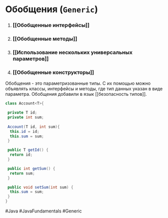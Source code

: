 # Обобщения (`Generic`)

1. ### [[Обобщенные интерфейсы]]
2. ### [[Обобщенные методы]]
3. ### [[Использование нескольких универсальных параметров]]
4. ### [[Обобщенные конструкторы]]

Обобщения - это параметризованные типы. С их помощью можно объявлять классы, интерфейсы и методы, где тип данных указан в виде параметра. Обобщения добавили в язык [[безопасность типов]].

```java
class Account<T>{

 private T id;
 private int sum;
 
 Account(T id, int sum){
  this.id = id;
  this.sum = sum;
 }

 public T getId() {
  return id;
 }

 public int getSum() {
  return sum; 
 }

 public void setSum(int sum) {
  this.sum = sum; 
 }
}
```


#Java 
#JavaFundamentals 
#Generic
